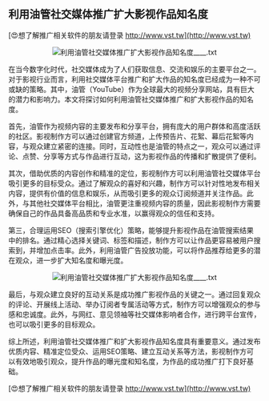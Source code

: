 ## **利用油管社交媒体推广扩大影视作品知名度**

[😍想了解推广相关软件的朋友请登录 http://www.vst.tw](http://www.vst.tw)

 <center><img src="https://vst.tw/MP4/tuiguang/png/7.png" alt="利用油管社交媒体推广扩大影视作品知名度____.txt"></center>

在当今数字化时代，社交媒体成为了人们获取信息、交流和娱乐的主要平台之一。对于影视行业而言，利用社交媒体平台推广和扩大作品的知名度已经成为一种不可或缺的策略。其中，油管（YouTube）作为全球最大的视频分享网站，具有巨大的潜力和影响力。本文将探讨如何利用油管社交媒体推广和扩大影视作品的知名度。

首先，油管作为视频内容的主要发布和分享平台，拥有庞大的用户群体和高度活跃的社区。影视制作方可以通过创建官方频道，上传预告片、花絮、幕后花絮等内容，与观众建立紧密的连接。同时，互动性也是油管的特点之一，观众可以通过评论、点赞、分享等方式与作品进行互动，这为影视作品的传播和扩散提供了便利。

其次，借助优质的内容创作和精准的定位，影视制作方可以利用油管社交媒体平台吸引更多的目标受众。通过了解观众的喜好和兴趣，制作方可以针对性地发布相关内容，提供有价值的信息和娱乐，从而吸引更多的观众订阅频道并关注作品。此外，与其他社交媒体平台相比，油管更注重视频内容的质量，因此影视制作方需要确保自己的作品具备高品质和专业水准，以赢得观众的信任和支持。

第三，合理运用SEO（搜索引擎优化）策略，能够提升影视作品在油管搜索结果中的排名。通过精心选择关键词、标签和描述，制作方可以让作品更容易被用户搜索到，并增加点击率。此外，利用油管广告投放功能，可以将作品推荐给更多的潜在观众，进一步扩大知名度和曝光度。

 <center><img src="https://vst.tw/MP4/tuiguang/png/3.png" alt="利用油管社交媒体推广扩大影视作品知名度____.txt"></center>

最后，与观众建立良好的互动关系是成功推广影视作品的关键之一。通过回复观众的评论、开展线上活动、举办订阅者专属活动等方式，制作方可以增强观众的参与感和忠诚度。此外，与网红、意见领袖等社交媒体影响者合作，进行跨平台宣传，也可以吸引更多的目标观众。

综上所述，利用油管社交媒体推广和扩大影视作品知名度具有重要意义。通过发布优质内容、精准定位受众、运用SEO策略、建立互动关系等方法，影视制作方可以有效地吸引观众，提升作品的曝光度和知名度，为作品的成功推广打下良好基础。

[😍想了解推广相关软件的朋友请登录 http://www.vst.tw](http://www.vst.tw)



